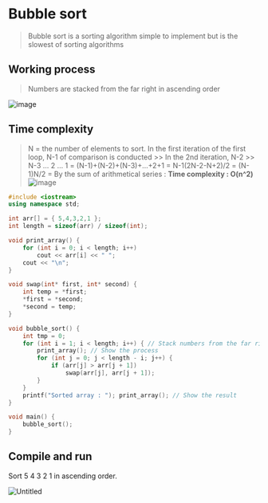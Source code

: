 # Bubble sort
>Bubble sort is a sorting algorithm simple to implement but is the slowest of sorting algorithms

## Working process
>Numbers are stacked from the far right in ascending order

![image](https://user-images.githubusercontent.com/67142421/149490296-a057ecca-c8ec-44c6-b3fc-603a0dcd7031.png)

## Time complexity
> N = the number of elements to sort.
> In the first iteration of the first loop, N-1 of comparison is conducted >> In the 2nd iteration, N-2 >> N-3 ... 2 ... 1 = 
> (N-1)+(N-2)+(N-3)+...+2+1 = N-1(2N-2-N+2)/2 = (N-1)N/2 =
> By the sum of arithmetical series : **Time complexity : O(n^2)**
![image](https://user-images.githubusercontent.com/67142421/149508649-d1d4efed-9e65-4b85-bff7-7a851a2dadff.png)

~~~c++
#include <iostream>
using namespace std;

int arr[] = { 5,4,3,2,1 };
int length = sizeof(arr) / sizeof(int);

void print_array() {
	for (int i = 0; i < length; i++)
		cout << arr[i] << " ";
	cout << "\n";
}

void swap(int* first, int* second) {
	int temp = *first;
	*first = *second;
	*second = temp;
}

void bubble_sort() {
	int tmp = 0;
	for (int i = 1; i < length; i++) { // Stack numbers from the far right in ascending order
		print_array(); // Show the process
		for (int j = 0; j < length - i; j++) {
			if (arr[j] > arr[j + 1])
				swap(arr[j], arr[j + 1]);
		}
	}
	printf("Sorted array : "); print_array(); // Show the result
}

void main() {
	bubble_sort();
}
~~~

## Compile and run
Sort 5 4 3 2 1 in ascending order.

![Untitled](https://user-images.githubusercontent.com/67142421/149509160-b5323404-3059-4bc6-8535-d1da481906ac.png)
